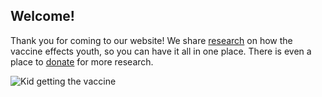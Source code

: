 ## Welcome!

Thank you for coming to our website! We share [research](research) on how the vaccine effects youth, so you can have it all in one place. There is even a place to [donate](donate) for more research.

![Kid getting the vaccine](https://content.fortune.com/wp-content/uploads/2021/03/COVID-vaccine-children.jpg)
